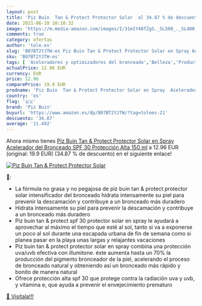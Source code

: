 ```yaml
---
layout: post
title: 'Piz Buin  Tan & Protect Protector Solar  al 34.87 % de descuento'
date: 2021-06-10 10:10:32
image: 'https://m.media-amazon.com/images/I/31m1Y48fZgS._SL500_._SL400_.jpg'
comments: true
category: ofertas
author: 'tole.es'
slug: 'B07BT2YJTW-es Piz Buin Tan & Protect Protector Solar en Spray Acelerador...'
sku: 'B07BT2YJTW-es'
tags: [ 'Aceleradores y optimizadores del bronceado','Belleza','Productos para el cuidado de la piel','Protectores solares y bronceado','piz buin','protector','solar', ]
actualPrice: 12.96 EUR
currency: EUR
price: 12.96
comparePrice: 19.9 EUR
prodname: 'Piz Buin  Tan & Protect Protector Solar en Spray  Acelerador del Bronceado  SPF 30  Protección Alta  150 ml'
country: 'es'
flag: '🇪🇸'
brand: 'Piz Buin'
buyurl: 'https://www.amazon.es/dp/B07BT2YJTW/?tag=tolees-21'
descuento: '34.87'
average: '11.492'
---
```


Ahora mismo tienes [Piz Buin  Tan & Protect Protector Solar en Spray  Acelerador del Bronceado  SPF 30  Protección Alta  150 ml](https://www.amazon.es/dp/B07BT2YJTW/?tag=tolees-21) a 12.96 EUR (original: 19.9 EUR) (34.87 %  de descuento) en el siguiente enlace!

[![Piz Buin  Tan & Protect Protector Solar ](https://m.media-amazon.com/images/I/31m1Y48fZgS._SL500_._SL400_.jpg)](https://www.amazon.es/dp/B07BT2YJTW/?tag=tolees-21)

🔎:

- La fórmula no grasa y no pegajosa de piz buin tan & protect protector solar intensificador del bronceado hidrata intensamente su piel para prevenir la descamación y contribuye a un bronceado más duradero
- Hidrata intensamente su piel para prevenir la descamación y contribuye a un bronceado más duradero
- Piz buin tan & protect spf 30 protector solar en spray le ayudará a aprovechar al máximo el tiempo que esté al sol, tanto si va a exponerse un poco al sol durante una escapada urbana de fin de semana como si planea pasar en la playa unas largas y relajantes vacaciones
- Piz buin tan & protect protector solar en spray combina una protección uva/uvb efectiva con illumitone. éste aumenta hasta un 70% la producción del pigmento bronceador de la piel, acelerando el proceso de bronceado natural y obteniendo así un bronceado más rápido y bonito de manera natural
- Ofrece protección alta spf 30 que protege contra la radiación uva y uvb, y vitamina e, que ayuda a prevenir el envejecimiento prematuro

[🛒 Visítala!!!](https://www.amazon.es/dp/B07BT2YJTW/?tag=tolees-21)
